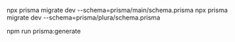 
npx prisma migrate dev --schema=prisma/main/schema.prisma
npx prisma migrate dev --schema=prisma/plura/schema.prisma

npm run prisma:generate
<!-- npm run prisma:migrate -->